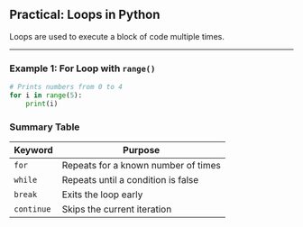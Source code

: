 ## Practical: Loops in Python

Loops are used to execute a block of code multiple times.

---

### Example 1: For Loop with `range()`
```python
# Prints numbers from 0 to 4
for i in range(5):
    print(i)
```

### Summary Table

| Keyword    | Purpose                             |
| ---------- | ----------------------------------- |
| `for`      | Repeats for a known number of times |
| `while`    | Repeats until a condition is false  |
| `break`    | Exits the loop early                |
| `continue` | Skips the current iteration         |
